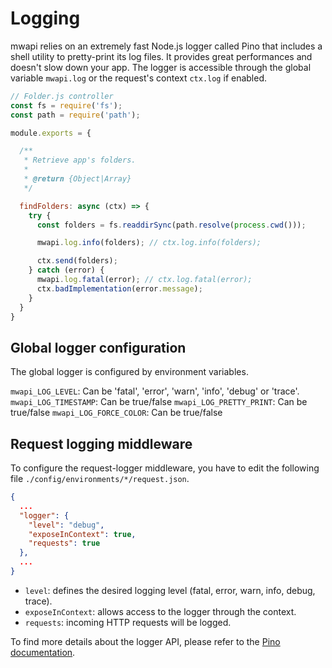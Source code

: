 # Logging

mwapi relies on an extremely fast Node.js logger called Pino that includes a shell utility to pretty-print its log files. It provides great performances and doesn't slow down your app. The logger is accessible through the global variable `mwapi.log` or the request's context `ctx.log` if enabled.

```js
// Folder.js controller
const fs = require('fs');
const path = require('path');

module.exports = {

  /**
   * Retrieve app's folders.
   *
   * @return {Object|Array}
   */

  findFolders: async (ctx) => {
    try {
      const folders = fs.readdirSync(path.resolve(process.cwd()));

      mwapi.log.info(folders); // ctx.log.info(folders);

      ctx.send(folders);
    } catch (error) {
      mwapi.log.fatal(error); // ctx.log.fatal(error);
      ctx.badImplementation(error.message);
    }
  }
}
```

## Global logger configuration

The global logger is configured by environment variables.

`mwapi_LOG_LEVEL`: Can be 'fatal', 'error', 'warn', 'info', 'debug' or 'trace'.
`mwapi_LOG_TIMESTAMP`: Can be true/false
`mwapi_LOG_PRETTY_PRINT`: Can be true/false
`mwapi_LOG_FORCE_COLOR`: Can be true/false

## Request logging middleware

To configure the request-logger middleware, you have to edit the following file `./config/environments/*/request.json`.


```json
{
  ...
  "logger": {
    "level": "debug",
    "exposeInContext": true,
    "requests": true
  },
  ...
}
```

- `level`: defines the desired logging level (fatal, error, warn, info, debug, trace).
- `exposeInContext`: allows access to the logger through the context.
- `requests`: incoming HTTP requests will be logged.


To find more details about the logger API, please refer to the [Pino documentation](http://getpino.io/#/).
